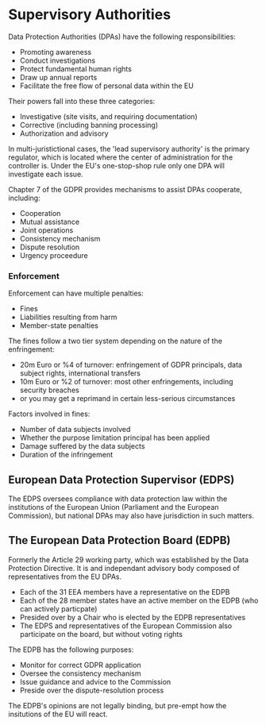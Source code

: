 # Supervisory Authorities
Data Protection Authorities (DPAs) have the following responsibilities:

* Promoting awareness
* Conduct investigations
* Protect fundamental human rights
* Draw up annual reports
* Facilitate the free flow of personal data within the EU

Their powers fall into these three categories:

* Investigative (site visits, and requiring documentation)
* Corrective (including banning processing)
* Authorization and advisory

In multi-juristictional cases, the 'lead supervisory authority' is the primary regulator, which is located where the center of administration for the controller is. Under the EU's one-stop-shop rule only one DPA will investigate each issue. 

Chapter 7 of the GDPR provides mechanisms to assist DPAs cooperate, including:

* Cooperation
* Mutual assistance
* Joint operations
* Consistency mechanism
* Dispute resolution
* Urgency proceedure

### Enforcement
Enforcement can have multiple penalties:

* Fines
* Liabilities resulting from harm
* Member-state penalties

The fines follow a two tier system depending on the nature of the enfringement:

* 20m Euro or %4 of turnover: enfringement of GDPR principals, data subject rights, international transfers
* 10m Euro or %2 of turnover: most other enfringements, including security breaches
* or you may get a reprimand in certain less-serious circumstances

Factors involved in fines:
* Number of data subjects involved
* Whether the purpose limitation principal has been applied
* Damage suffered by the data subjects
* Duration of the infringement



## European Data Protection Supervisor (EDPS)
The EDPS oversees compliance with data protection law within the institutions of the European Union (Parliament and the European Commission), but national DPAs may also have jurisdiction in such matters.



## The European Data Protection Board (EDPB)
Formerly the Article 29 working party, which was established by the Data Protection Directive. It is and independant advisory body composed of representatives from the EU DPAs.

* Each of the 31 EEA members have a representative on the EDPB
* Each of the 28 member states have an active member on the EDPB (who can actively particpate)
* Presided over by a Chair who is elected by the EDPB representatives
* The EDPS and representatives of the European Commission also participate on the board, but without voting rights

The EDPB has the following purposes:

* Monitor for correct GDPR application
* Oversee the consistency mechanism
* Issue guidance and advice to the Commission
* Preside over the dispute-resolution process

The EDPB's opinions are not legally binding, but pre-empt how the insitutions of the EU will react.